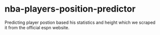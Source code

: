 # nba-players-position-predictor
Predicting player postion based his statistics and height which we scraped it from the official espn website.
